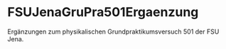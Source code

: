 # FSUJenaGruPra501Ergaenzung
Ergänzungen zum physikalischen Grundpraktikumsversuch 501 der FSU Jena.
